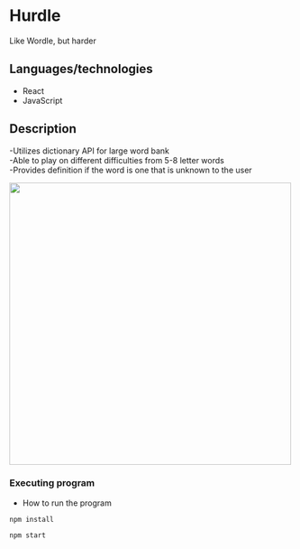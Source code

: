 # Hurdle

Like Wordle, but harder

## Languages/technologies

* React
* JavaScript


## Description

-Utilizes dictionary API for large word bank
<br>
-Able to play on different difficulties from 5-8 letter words
<br>
-Provides definition if the word is one that is unknown to the user

<img src="src/demo/hurdle.gif" width="500">

### Executing program

* How to run the program

```
npm install
```

```
npm start 
```

